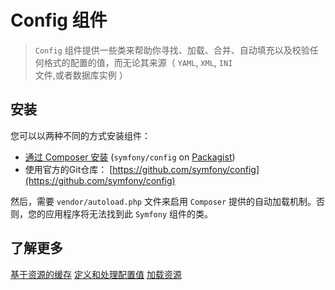 # Config 组件

> `Config` 组件提供一些类来帮助你寻找、加载、合并、自动填充以及校验任何格式的配置的值，而无论其来源（ `YAML`, `XML`, `INI` 文件,或者数据库实例 ）

## 安装

您可以以两种不同的方式安装组件：

+ [通过 Composer 安装](https://github.com/lndj/symfony-components-doc-zh/blob/master/3.1version/%E5%AE%89%E8%A3%85%E4%B8%8E%E4%BD%BF%E7%94%A8Symfony%E7%BB%84%E4%BB%B6.md) (`symfony/config` on [Packagist](https://packagist.org/packages/symfony/config))
+ 使用官方的Git仓库： [https://github.com/symfony/config](https://github.com/symfony/config)

然后，需要 `vendor/autoload.php` 文件来启用 `Composer` 提供的自动加载机制。否则，您的应用程序将无法找到此 `Symfony` 组件的类。

## 了解更多
[基于资源的缓存](https://github.com/lndj/symfony-components-doc-zh/blob/master/3.1version/Config/caching-based-on-resources.md)
[定义和处理配置值](https://github.com/lndj/symfony-components-doc-zh/blob/master/3.1version/Config/defining-and-processing-configuration-values.md)
[加载资源](https://github.com/lndj/symfony-components-doc-zh/blob/master/3.1version/Config/loading-resources.md)


